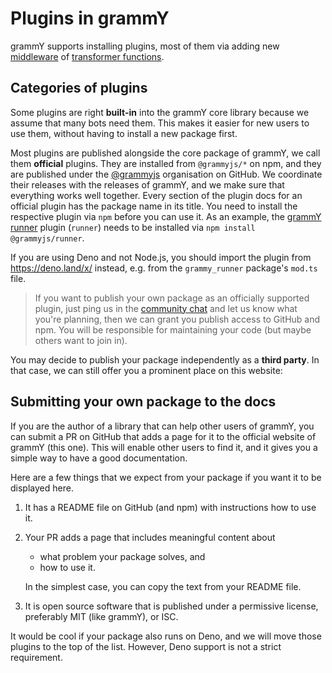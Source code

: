 # Plugins in grammY

grammY supports installing plugins, most of them via adding new [middleware](/guide/middleware.md) of [transformer functions](/advanced/transformers.md).

## Categories of plugins

Some plugins are right **built-in** into the grammY core library because we assume that many bots need them.
This makes it easier for new users to use them, without having to install a new package first.

Most plugins are published alongside the core package of grammY, we call them **official** plugins.
They are installed from `@grammyjs/*` on npm, and they are published under the [@grammyjs](https://github.com/grammyjs) organisation on GitHub.
We coordinate their releases with the releases of grammY, and we make sure that everything works well together.
Every section of the plugin docs for an official plugin has the package name in its title.
You need to install the respective plugin via `npm` before you can use it.
As an example, the [grammY runner](./runner.md) plugin (`runner`) needs to be installed via `npm install @grammyjs/runner`.

If you are using Deno and not Node.js, you should import the plugin from <https://deno.land/x/> instead, e.g. from the `grammy_runner` package's `mod.ts` file.

> If you want to publish your own package as an officially supported plugin, just ping us in the [community chat](https://telegram.me/grammyjs) and let us know what you're planning, then we can grant you publish access to GitHub and npm.
> You will be responsible for maintaining your code (but maybe others want to join in).

You may decide to publish your package independently as a **third party**.
In that case, we can still offer you a prominent place on this website:

## Submitting your own package to the docs

If you are the author of a library that can help other users of grammY, you can submit a PR on GitHub that adds a page for it to the official website of grammY (this one).
This will enable other users to find it, and it gives you a simple way to have a good documentation.

Here are a few things that we expect from your package if you want it to be displayed here.

1. It has a README file on GitHub (and npm) with instructions how to use it.
2. Your PR adds a page that includes meaningful content about

   - what problem your package solves, and
   - how to use it.

   In the simplest case, you can copy the text from your README file.

3. It is open source software that is published under a permissive license, preferably MIT (like grammY), or ISC.

It would be cool if your package also runs on Deno, and we will move those plugins to the top of the list.
However, Deno support is not a strict requirement.
